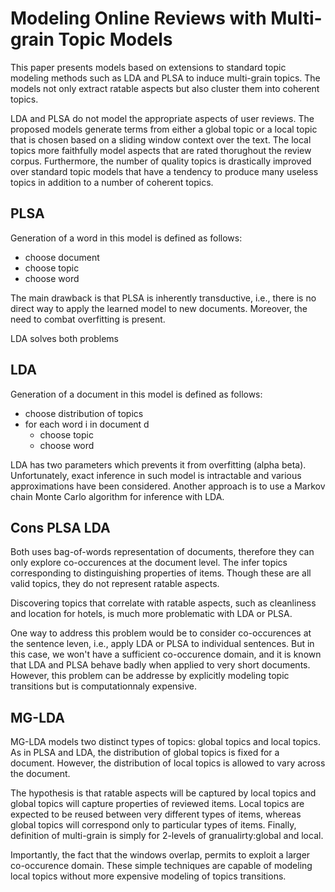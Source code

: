 # Modeling Online Reviews with Multi-grain Topic Models

This paper presents models based on extensions to standard topic modeling methods such as LDA and PLSA to induce multi-grain topics. The models not only extract ratable aspects but also cluster them into coherent topics.

LDA and PLSA do not model the appropriate aspects of user reviews. The proposed models generate terms from either a global topic or a local topic that is chosen based on a sliding window context over the text. The local topics more faithfully model aspects that are rated thorughout the review corpus. Furthermore, the number of quality topics is drastically improved over standard topic models that have a tendency to produce many useless topics in addition to a number of coherent topics.

## PLSA

Generation of a word in this model is defined as follows:
- choose document
- choose topic
- choose word

The main drawback is that PLSA is inherently transductive, i.e., there is no direct way to apply the learned model to new documents. Moreover, the need to combat overfitting is present.

LDA solves both problems

## LDA

Generation of a document in this model is defined as follows:

- choose distribution of topics
- for each word i in document d
	- choose topic
	- choose word

LDA has two parameters which prevents it from overfitting (alpha beta). Unfortunately, exact inference in such model is intractable and various approximations have been considered. Another approach is to use a Markov chain Monte Carlo algorithm for inference with LDA.

## Cons PLSA LDA

Both uses bag-of-words representation of documents, therefore they can only explore co-occurences at the document level. The infer topics corresponding to distinguishing properties of items. Though these are all valid topics, they do not represent ratable aspects.

Discovering topics that correlate with ratable aspects, such as cleanliness and location for hotels, is much more problematic with LDA or PLSA.

One way to address this problem would be to consider co-occurences at the sentence leven, i.e., apply LDA or PLSA to individual sentences. But in this case, we won't have a sufficient co-occurence domain, and it is known that LDA and PLSA behave badly when applied to very short documents. However, this problem can be addresse by explicitly modeling topic transitions but is computationnaly expensive.

## MG-LDA

MG-LDA models two distinct types of topics: global topics and local topics. As in PLSA and LDA, the distribution of global topics is fixed for a document. However, the distribution of local topics is allowed to vary across the document.

The hypothesis is that ratable aspects will be captured by local topics and global topics will capture properties of reviewed items. Local topics are expected to be reused between very different types of items, whereas global topics will correspond only to particular types of items. Finally, definition of multi-grain is simply for 2-levels of granualirty:global and local.

Importantly, the fact that the windows overlap, permits to exploit a larger co-occurence domain. These simple techniques are capable of modeling local topics without more expensive modeling of topics transitions.

